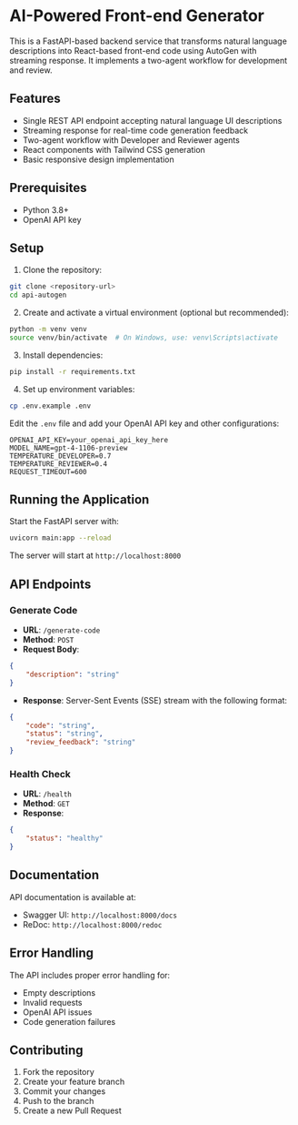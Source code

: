 # AI-Powered Front-end Generator

This is a FastAPI-based backend service that transforms natural language descriptions into React-based front-end code using AutoGen with streaming response. It implements a two-agent workflow for development and review.

## Features

- Single REST API endpoint accepting natural language UI descriptions
- Streaming response for real-time code generation feedback
- Two-agent workflow with Developer and Reviewer agents
- React components with Tailwind CSS generation
- Basic responsive design implementation

## Prerequisites

- Python 3.8+
- OpenAI API key

## Setup

1. Clone the repository:
```bash
git clone <repository-url>
cd api-autogen
```

2. Create and activate a virtual environment (optional but recommended):
```bash
python -m venv venv
source venv/bin/activate  # On Windows, use: venv\Scripts\activate
```

3. Install dependencies:
```bash
pip install -r requirements.txt
```

4. Set up environment variables:
```bash
cp .env.example .env
```
Edit the `.env` file and add your OpenAI API key and other configurations:
```
OPENAI_API_KEY=your_openai_api_key_here
MODEL_NAME=gpt-4-1106-preview
TEMPERATURE_DEVELOPER=0.7
TEMPERATURE_REVIEWER=0.4
REQUEST_TIMEOUT=600
```

## Running the Application

Start the FastAPI server with:
```bash
uvicorn main:app --reload
```

The server will start at `http://localhost:8000`

## API Endpoints

### Generate Code
- **URL**: `/generate-code`
- **Method**: `POST`
- **Request Body**:
```json
{
    "description": "string"
}
```
- **Response**: Server-Sent Events (SSE) stream with the following format:
```json
{
    "code": "string",
    "status": "string",
    "review_feedback": "string"
}
```

### Health Check
- **URL**: `/health`
- **Method**: `GET`
- **Response**:
```json
{
    "status": "healthy"
}
```

## Documentation

API documentation is available at:
- Swagger UI: `http://localhost:8000/docs`
- ReDoc: `http://localhost:8000/redoc`

## Error Handling

The API includes proper error handling for:
- Empty descriptions
- Invalid requests
- OpenAI API issues
- Code generation failures

## Contributing

1. Fork the repository
2. Create your feature branch
3. Commit your changes
4. Push to the branch
5. Create a new Pull Request 